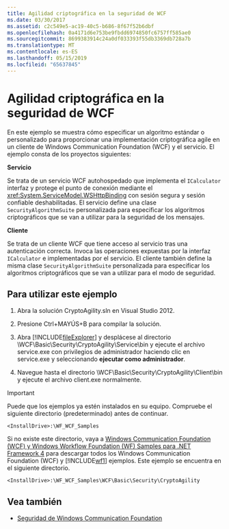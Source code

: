 ```yaml
---
title: Agilidad criptográfica en la seguridad de WCF
ms.date: 03/30/2017
ms.assetid: c2c549e5-ac19-40c5-b686-8f67f52b6dbf
ms.openlocfilehash: 0a4171d6e753be9fbdd6974850fc6757ff585ae0
ms.sourcegitcommit: 8699383914c24a0df033393f55db3369db728a7b
ms.translationtype: MT
ms.contentlocale: es-ES
ms.lasthandoff: 05/15/2019
ms.locfileid: "65637845"
---
```

# <a name="cryptographic-agility-in-wcf-security"></a>Agilidad criptográfica en la seguridad de WCF

En este ejemplo se muestra cómo especificar un algoritmo estándar o personalizado para proporcionar una implementación criptográfica agile en un cliente de Windows Communication Foundation (WCF) y el servicio. El ejemplo consta de los proyectos siguientes:

**Servicio**

Se trata de un servicio WCF autohospedado que implementa el `ICalculator` interfaz y protege el punto de conexión mediante el <xref:System.ServiceModel.WSHttpBinding> con sesión segura y sesión confiable deshabilitadas. El servicio define una clase `SecurityAlgorithmSuite` personalizada para especificar los algoritmos criptográficos que se van a utilizar para la seguridad de los mensajes.

**Cliente**

Se trata de un cliente WCF que tiene acceso al servicio tras una autenticación correcta. Invoca las operaciones expuestas por la interfaz `ICalculator` e implementadas por el servicio. El cliente también define la misma clase `SecurityAlgorithmSuite` personalizada para especificar los algoritmos criptográficos que se van a utilizar para el modo de seguridad.

## <a name="to-use-this-sample"></a>Para utilizar este ejemplo

1. Abra la solución CryptoAgility.sln en Visual Studio 2012.

2. Presione Ctrl+MAYÚS+B para compilar la solución.

3. Abra [!INCLUDE[fileExplorer](~/includes/fileexplorer-md.md)] y desplácese al directorio \WCF\Basic\Security\CryptoAgility\Service\bin y ejecute el archivo service.exe con privilegios de administrador haciendo clic en service.exe y seleccionando **ejecutar como administrador**.

4. Navegue hasta el directorio \WCF\Basic\Security\CryptoAgility\Client\bin y ejecute el archivo client.exe normalmente.

> [!IMPORTANT]
> Puede que los ejemplos ya estén instalados en su equipo. Compruebe el siguiente directorio (predeterminado) antes de continuar.
>
> `<InstallDrive>:\WF_WCF_Samples`
>
> Si no existe este directorio, vaya a [Windows Communication Foundation (WCF) y Windows Workflow Foundation (WF) Samples para .NET Framework 4](https://go.microsoft.com/fwlink/?LinkId=150780) para descargar todos los Windows Communication Foundation (WCF) y [!INCLUDE[wf1](../../../../includes/wf1-md.md)] ejemplos. Este ejemplo se encuentra en el siguiente directorio.
>
> `<InstallDrive>:\WF_WCF_Samples\WCF\Basic\Security\CryptoAgility`

## <a name="see-also"></a>Vea también

- [Seguridad de Windows Communication Foundation](../feature-details/security.md)
